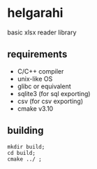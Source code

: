 # helgarahi
basic xlsx reader library

## requirements
- C/C++ compiler
- unix-like OS
- glibc or equivalent
- sqlite3 (for sql exporting)
- csv (for csv exporting)
- cmake v3.10

## building
```
mkdir build;
cd build;
cmake ../ ;
```